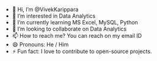 - 👋 Hi, I’m @VivekKarippara
- 👀 I’m interested in Data Analytics
- 🌱 I’m currently learning MS Excel, MySQL, Python
- 💞️ I’m looking to collaborate on Data Analytics
- 📫 How to reach me? You can reach on my email ID 
- 😄 Pronouns: He / Him
- ⚡ Fun fact: I love to contribute to open-source projects.

<!---
VivekKarippara/VivekKarippara is a ✨ special ✨ repository because its `README.md` (this file) appears on your GitHub profile.
You can click the Preview link to take a look at your changes.
--->
